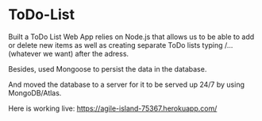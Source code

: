 # ToDo-List


Built a ToDo List Web App relies on Node.js that allows us to be able to add or delete new items as well as creating separate ToDo lists typing /...(whatever we want) after the adress. 


Besides, used Mongoose to persist the data in the database.

And moved the database to a server for it to be served up 24/7 by using MongoDB/Atlas.




Here is working live:  https://agile-island-75367.herokuapp.com/
